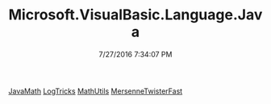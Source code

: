 ﻿---
title: Microsoft.VisualBasic.Language.Java
date: 7/27/2016 7:34:07 PM
---

[JavaMath](T-Microsoft.VisualBasic.Language.Java.JavaMath.html)
[LogTricks](T-Microsoft.VisualBasic.Language.Java.LogTricks.html)
[MathUtils](T-Microsoft.VisualBasic.Language.Java.MathUtils.html)
[MersenneTwisterFast](T-Microsoft.VisualBasic.Language.Java.MersenneTwisterFast.html)
